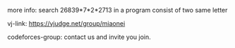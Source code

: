 more info: search 26839\*7\*2\*2713 in a program consist of two same letter

vj-link: https://vjudge.net/group/miaonei

codeforces-group: contact us and invite you join.
